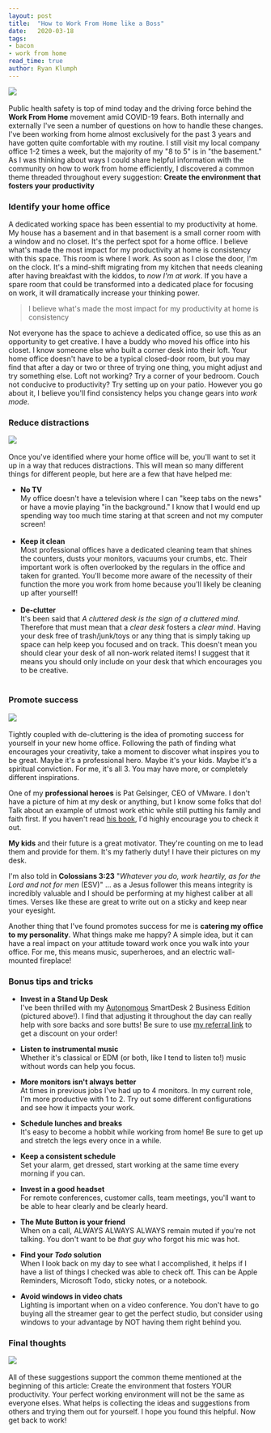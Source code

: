 ```yaml
---
layout: post
title:  "How to Work From Home like a Boss"
date:   2020-03-18
tags:
- bacon
- work from home
read_time: true
author: Ryan Klumph
---
```

![](/assets/images/wfh/office1.jpeg)<br><br>
Public health safety is top of mind today and the driving force behind the **Work From Home** movement amid COVID-19 fears. Both internally and externally I've seen a number of questions on how to handle these changes. I've been working from home almost exclusively for the past 3 years and have gotten quite comfortable with my routine. I still visit my local company office 1-2 times a week, but the majority of my "8 to 5" is in "the basement." As I was thinking about ways I could share helpful information with the community on how to work from home efficiently, I discovered a common theme threaded throughout every suggestion: **Create the environment that fosters your productivity**

### Identify your home office
A dedicated working space has been essential to my productivity at home. My house has a basement and in that basement is a small corner room with a window and no closet. It's the perfect spot for a home office. I believe what's made the most impact for my productivity at home is consistency with this space. This room is where I work. As soon as I close the door, I'm on the clock. It's a mind-shift migrating from my kitchen that needs cleaning after having breakfast with the kiddos, to _now I'm at work_. If you have a spare room that could be transformed into a dedicated place for focusing on work, it will dramatically increase your thinking power.

> I believe what's made the most impact for my productivity at home is consistency

Not everyone has the space to achieve a dedicated office, so use this as an opportunity to get creative. I have a buddy who moved his office into his closet. I know someone else who built a corner desk into their loft. Your home office doesn't have to be a typical closed-door room, but you may find that after a day or two or three of trying one thing, you might adjust and try something else. Loft not working? Try a corner of your bedroom. Couch not conducive to productivity? Try setting up on your patio. However you go about it, I believe you'll find consistency helps you change gears into _work mode_.

### Reduce distractions
![](/assets/images/wfh/elaine.gif)<br><br>
Once you've identified where your home office will be, you'll want to set it up in a way that reduces distractions. This will mean so many different things for different people, but here are a few that have helped me:

- **No TV**  
My office doesn't have a television where I can "keep tabs on the news" or have a movie playing "in the background." I know that I would end up spending way too much time staring at that screen and not my computer screen!<br><br>
- **Keep it clean**  
Most professional offices have a dedicated cleaning team that shines the counters, dusts your monitors, vacuums your crumbs, etc. Their important work is often overlooked by the regulars in the office and taken for granted. You'll become more aware of the necessity of their function the more you work from home because you'll likely be cleaning up after yourself!<br><br>
- **De-clutter**  
It's been said that _A cluttered desk is the sign of a cluttered mind._ Therefore that must mean that a _clear desk_ fosters a _clear mind_. Having your desk free of trash/junk/toys or any thing that is simply taking up space can help keep you focused and on track. This doesn't mean you should clear your desk of all non-work related items! I suggest that it means you should only include on your desk that which encourages you to be creative.<br><br>

### Promote success
![](/assets/images/wfh/george2.gif)<br><br>
Tightly coupled with de-cluttering is the idea of promoting success for yourself in your new home office. Following the path of finding what encourages your creativity, take a moment to discover what inspires you to be great. Maybe it's a professional hero. Maybe it's your kids. Maybe it's a spiritual conviction. For me, it's all 3. You may have more, or completely different inspirations.

One of my **professional heroes** is Pat Gelsinger, CEO of VMware. I don't have a picture of him at my desk or anything, but I know some folks that do! Talk about an example of utmost work ethic while still putting his family and faith first. If you haven't read [his book](https://www.amazon.com/Juggling-Act-Bringing-Balance-Family/dp/1434768740), I'd highly encourage you to check it out.

**My kids** and their future is a great motivator. They're counting on me to lead them and provide for them. It's my fatherly duty! I have their pictures on my desk.

I'm also told in **Colossians 3:23** "_Whatever you do, work heartily, as for the Lord and not for men_ (ESV)" ... as a Jesus follower this means integrity is incredibly valuable and I should be performing at my highest caliber at all times. Verses like these are great to write out on a sticky and keep near your eyesight.

Another thing that I've found promotes success for me is **catering my office to my personality**. What things make me happy? A simple idea, but it can have a real impact on your attitude toward work once you walk into your office. For me, this means music, superheroes, and an electric wall-mounted fireplace!

### Bonus tips and tricks
- **Invest in a Stand Up Desk**  
I've been thrilled with my [Autonomous](https://www.autonomous.ai) SmartDesk 2 Business Edition (pictured above!). I find that adjusting it throughout the day can really help with sore backs and sore butts!  Be sure to use [my referral link](https://bit.ly/2UYmlPX) to get a discount on your order!

- **Listen to instrumental music**  
Whether it's classical or EDM (or both, like I tend to listen to!) music without words can help you focus.  

- **More monitors isn't always better**  
At times in previous jobs I've had up to 4 monitors. In my current role, I'm more productive with 1 to 2. Try out some different configurations and see how it impacts your work.  

- **Schedule lunches and breaks**  
It's easy to become a hobbit while working from home! Be sure to get up and stretch the legs every once in a while.  

- **Keep a consistent schedule**  
Set your alarm, get dressed, start working at the same time every morning if you can.  

- **Invest in a good headset**  
For remote conferences, customer calls, team meetings, you'll want to be able to hear clearly and be clearly heard.  

- **The Mute Button is your friend**  
When on a call, ALWAYS ALWAYS ALWAYS remain muted if you're not talking. You don't want to be _that guy_ who forgot his mic was hot.  

- **Find your _Todo_ solution**  
When I look back on my day to see what I accomplished, it helps if I have a list of things I checked was able to check off. This can be Apple Reminders, Microsoft Todo, sticky notes, or a notebook.  

- **Avoid windows in video chats**  
Lighting is important when on a video conference. You don't have to go buying all the streamer gear to get the perfect studio, but consider using windows to your advantage by NOT having them right behind you.

### Final thoughts
![](/assets/images/wfh/kramer.gif)<br><br>
All of these suggestions support the common theme mentioned at the beginning of this article: Create the environment that fosters YOUR productivity. Your perfect working environment will not be the same as everyone elses. What helps is collecting the ideas and suggestions from others and trying them out for yourself. I hope you found this helpful. Now get back to work!
